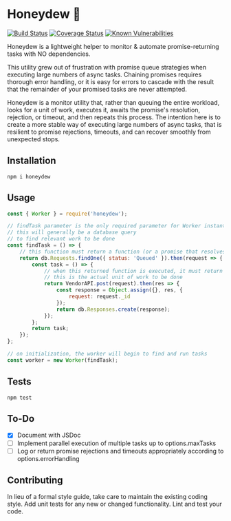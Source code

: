 # Honeydew 🍈

[![Build Status](https://travis-ci.org/nosleepnotever/honeydew.svg?branch=master)](https://travis-ci.org/nosleepnotever/honeydew) [![Coverage Status](https://coveralls.io/repos/github/nosleepnotever/honeydew/badge.svg?branch=master)](https://coveralls.io/github/nosleepnotever/honeydew?branch=master) [![Known Vulnerabilities](https://snyk.io/test/github/nosleepnotever/honeydew/badge.svg?targetFile=package.json)](https://snyk.io/test/github/nosleepnotever/honeydew?targetFile=package.json)

Honeydew is a lightweight helper to monitor & automate promise-returning tasks with NO dependencies.

This utility grew out of frustration with promise queue strategies when executing large numbers of async tasks. Chaining promises requires thorough error handling, or it is easy for errors to cascade with the result that the remainder of your promised tasks are never attempted.

Honeydew is a monitor utility that, rather than queuing the entire workload, looks for a unit of work, executes it, awaits the promise's resolution, rejection, or timeout, and then repeats this process. The intention here is to create a more stable way of executing large numbers of async tasks, that is resilient to promise rejections, timeouts, and can recover smoothly from unexpected stops.

## Installation

`npm i honeydew`

## Usage

```js
const { Worker } = require('honeydew');

// findTask parameter is the only required parameter for Worker instantiation
// this will generally be a database query
// to find relevant work to be done
const findTask = () => {
    // this function must return a function (or a promise that resolves to a function)
    return db.Requests.findOne({ status: 'Queued' }).then(request => {
        const task = () => {
            // when this returned function is executed, it must return a promise
            // this is the actual unit of work to be done
            return VendorAPI.post(request).then(res => {
                const response = Object.assign({}, res, {
                    request: request._id
                });
                return db.Responses.create(response);
            });
        };
        return task;
    });
};

// on initialization, the worker will begin to find and run tasks
const worker = new Worker(findTask);
```

## Tests

`npm test`

## To-Do

* [x] Document with JSDoc
* [ ] Implement parallel execution of multiple tasks up to options.maxTasks
* [ ] Log or return promise rejections and timeouts appropriately according to options.errorHandling

## Contributing

In lieu of a formal style guide, take care to maintain the existing coding style. Add unit tests for any new or changed functionality. Lint and test your code.
